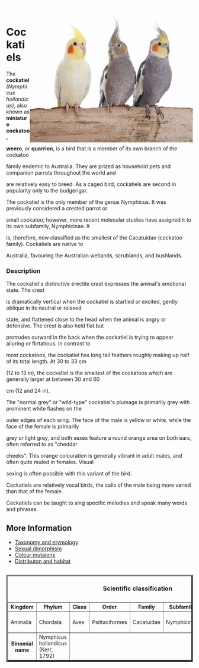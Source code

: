 
<!DOCTYPE html>
<html>
  <header>
    <meta charset="utf-8">
    <title>Home</title>
  </header>
  <body>

<p><img src="Cockatiels.jpg" align="right" /></p>

<br clear="left" />

<h1>Cockatiels</h1> 

<main>

<p> <align="left" /></p>
The <strong>cockatiel</strong> <em>(Nymphicus hollandicus)</em>, also known as <strong>miniature cockatoo, 

weero</strong>, or <strong>quarrion</strong>, is a bird that is a member of its own branch of the cockatoo 

family endemic to Australia. They are prized as household pets and companion parrots throughout the world and 

are relatively easy to breed. As a caged bird, cockatiels are second in popularity only to the budgerigar.</p>

<p>The cockatiel is the only member of the genus Nymphicus. It was previously considered a crested parrot or 

small cockatoo; however, more recent molecular studies have assigned it to its own subfamily, Nymphicinae. It 

is, therefore, now classified as the smallest of the Cacatuidae (cockatoo family). Cockatiels are native to 

Australia, favouring the Australian wetlands, scrublands, and bushlands.</p>



<h3>Description</h3>

<p><align="top" />The cockatiel's distinctive erectile crest expresses the animal's emotional state. The crest 

is dramatically vertical when the cockatiel is startled or excited, gently oblique in its neutral or relaxed 

state, and flattened close to the head when the animal is angry or defensive. The crest is also held flat but 

protrudes outward in the back when the cockatiel is trying to appear alluring or flirtatious. In contrast to 

most cockatoos, the cockatiel has long tail feathers roughly making up half of its total length. At 30 to 33 cm 

(12 to 13 in), the cockatiel is the smallest of the cockatoos which are generally larger at between 30 and 60 

cm (12 and 24 in).</p>

<p>The "normal grey" or "wild-type" cockatiel's plumage is primarily grey with prominent white flashes on the 

outer edges of each wing. The face of the male is yellow or white, while the face of the female is primarily 

grey or light grey, and both sexes feature a round orange area on both ears, often referred to as "cheddar 

cheeks". This orange colouration is generally vibrant in adult males, and often quite muted in females. Visual 

sexing is often possible with this variant of the bird.

Cockatiels are relatively vocal birds, the calls of the male being more varied than that of the female. 

Cockatiels can be taught to sing specific melodies and speak many words and phrases.</p>

</main>
<nav>
<h2>More Information</h2>

<ul>
<li><a href="Taxonomy.html">Taxonomy and etymology</a></li>
<li><a href="Sexual.html">Sexual dimorphism</a></li>
<li><a href="Colour.html">Colour mutaions</a></li>
<li><a href="Distribution.html">Distributon and habitat</a></li>
</ul>
</nav>



<table border= "4" align= "left" width="80%">
<caption><h3>Scientific classification</h3></caption>
<tr>
<th>Kingdom</th> 
<th>Phylum</th> 
<th>Class</th> 
<th>Order</th> 
<th>Family</th> 
<th>Subfamily</th> 
<th>Genus</th> 
<th>Species</th> 
</tr>
<tr>
<td>Animalia</td>
<td>Chordata</td>
<td>Aves</td>
<td>Psittaciformes</td>
<td>Cacatuidae</td>
<td>Nymphicinae</td>
<td>Nymphicus Wagler, 1832</td>
<td>N. hollandicus</td>
</tr>

<th>Binomial name</th>
<td>Nymphicus hollandicus
(Kerr, 1792)</td>
</tr>
</section>

  </body>
</html>

